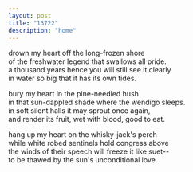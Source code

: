 ```yaml
---
layout: post
title: "13722"
description: "home"
---
```

drown my heart off the long-frozen shore<br>
of the freshwater legend that swallows all pride.<br>
a thousand years hence you will still see it clearly<br>
in water so big that it has its own tides.

bury my heart in the pine-needled hush<br>
in that sun-dappled shade where the wendigo sleeps.<br>
in soft silent halls it may sprout once again,<br>
and render its fruit, wet with blood, good to eat.

hang up my heart on the whisky-jack's perch<br>
while white robed sentinels hold congress above<br>
the winds of their speech will freeze it like suet--<br>
to be thawed by the sun's unconditional love.
